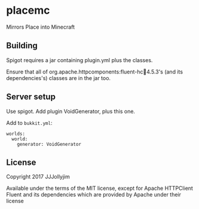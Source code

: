 # placemc
Mirrors Place into Minecraft

## Building

Spigot requires a jar containing plugin.yml plus the classes.

Ensure that all of org.apache.httpcomponents:fluent-hc:jar:4.5.3's (and its dependencies's) classes are in the jar too.

## Server setup

Use spigot. Add plugin VoidGenerator, plus this one.

Add to `bukkit.yml`:

    worlds:
      world:
        generator: VoidGenerator

## License

Copyright 2017 JJJollyjim

Available under the terms of the MIT license, except for Apache HTTPClient Fluent and its dependencies which are provided by Apache under their license
